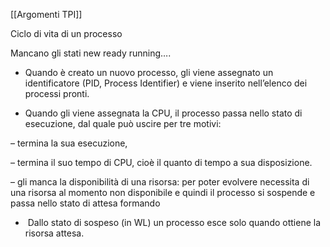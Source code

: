 [[Argomenti TPI]]

Ciclo di vita di un processo 

Mancano gli stati new ready running….

- Quando è creato un nuovo processo, gli viene assegnato un identificatore (PID, Process Identifier) e viene inserito nell’elenco dei processi pronti.
    
- Quando gli viene assegnata la CPU, il processo passa nello stato di esecuzione, dal quale può uscire per tre motivi: 
    

– termina la sua esecuzione, 

– termina il suo tempo di CPU, cioè il quanto di tempo a sua disposizione.

– gli manca la disponibilità di una risorsa: per poter evolvere necessita di una risorsa al momento non disponibile e quindi il processo si sospende e passa nello stato di attesa formando

-  Dallo stato di sospeso (in WL) un processo esce solo quando ottiene la risorsa attesa.
    